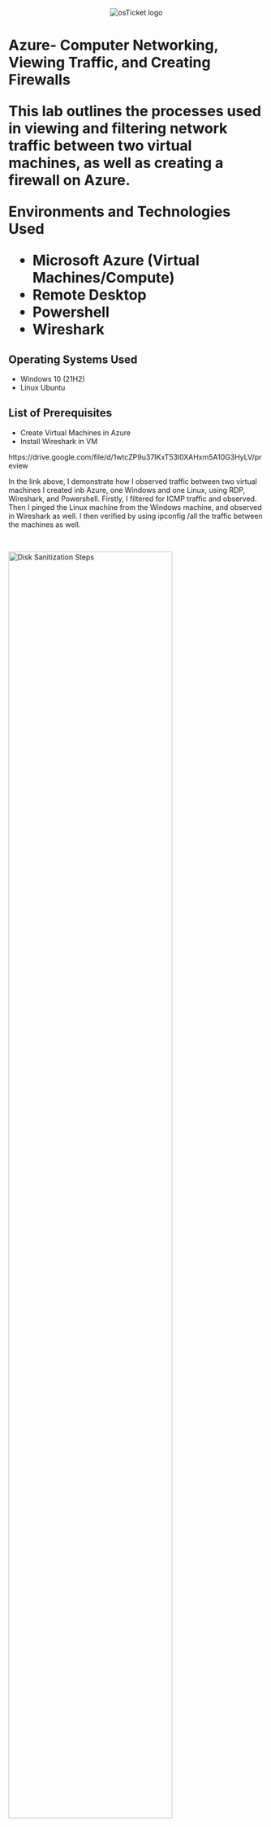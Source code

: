 <p align="center">
<img src="https://i.imgur.com/Clzj7Xs.png" alt="osTicket logo"/>
</p>

<h1>Azure- Computer Networking, Viewing Traffic, and Creating Firewalls

  

This lab outlines the processes used in viewing and filtering network traffic between two virtual machines, as well as creating a firewall on Azure.

Environments and Technologies Used

- Microsoft Azure (Virtual Machines/Compute)
- Remote Desktop
- Powershell
- Wireshark

<h2>Operating Systems Used </h2>

- Windows 10</b> (21H2)
- Linux Ubuntu

<h2>List of Prerequisites</h2>

- Create Virtual Machines in Azure
- Install Wireshark in VM


<p>
<p>
  https://drive.google.com/file/d/1wtcZP9u37IKxT53l0XAHxm5A10G3HyLV/preview
  
In the link above, I demonstrate how I observed traffic between two virtual machines I created inb Azure, one Windows and one Linux, using RDP, Wireshark, and Powershell. Firstly, I filtered for ICMP traffic and observed. Then I pinged the Linux machine from the Windows machine, and observed in Wireshark as well. I then verified by using ipconfig /all the traffic between the machines as well. 

<br />

<p>
<img src="https://i.imgur.com/DJmEXEB.png" height="80%" width="80%" alt="Disk Sanitization Steps"/>
</p>
<p>
Lorem ipsum dolor sit amet, consectetur adipiscing elit, sed do eiusmod tempor incididunt ut labore et dolore magna aliqua. Ut enim ad minim veniam, quis nostrud exercitation ullamco laboris nisi ut aliquip ex ea commodo consequat. Duis aute irure dolor in reprehenderit in voluptate velit esse cillum dolore eu fugiat nulla pariatur.
</p>
<br />

<p>
<img src="https://i.imgur.com/DJmEXEB.png" height="80%" width="80%" alt="Disk Sanitization Steps"/>
</p>
<p>
Lorem ipsum dolor sit amet, consectetur adipiscing elit, sed do eiusmod tempor incididunt ut labore et dolore magna aliqua. Ut enim ad minim veniam, quis nostrud exercitation ullamco laboris nisi ut aliquip ex ea commodo consequat. Duis aute irure dolor in reprehenderit in voluptate velit esse cillum dolore eu fugiat nulla pariatur.
</p>
<br />
